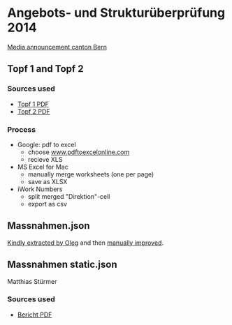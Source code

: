# Angebots- und Strukturüberprüfung 2014

[Media announcement canton Bern](http://www.be.ch/portal/de/index/mediencenter/medienmitteilungen.meldungNeu.mm.html/portal/de/meldungen/mm/2013/06/20130628_0848_asp_fuehrt_zu_ausgeglichenembudget2014)

## Topf 1 and Topf 2

### Sources used

* [Topf 1 PDF](http://www.be.ch/portal/de/index/mediencenter/medienmitteilungen.assetref/content/dam/documents/portal/Medienmitteilungen/de/2013/06/2013-06-28-asp-2014-massnahmen-topf-1-de.pdf)
* [Topf 2 PDF](http://www.be.ch/portal/de/index/mediencenter/medienmitteilungen.assetref/content/dam/documents/portal/Medienmitteilungen/de/2013/06/2013-06-28-asp-2014-massnahmen-topf-2-de.pdf)

### Process

* Google: pdf to excel
    - choose www.pdftoexcelonline.com
    - recieve XLS
* MS Excel for Mac
    - manually merge worksheets (one per page)
    - save as XLSX
* iWork Numbers
    - split merged "Direktion"-cell
    - export as csv

## Massnahmen.json

[Kindly extracted by Oleg](https://github.com/loleg/open-budget-miner) and then [manually improved](https://github.com/tpreusse/open-budget-converters/commits/master/source/cantonbe/asp/massnahmen.json).

## Massnahmen static.json

Matthias Stürmer

### Sources used

* [Bericht PDF](http://www.be.ch/portal/de/index/mediencenter/medienmitteilungen.assetref/content/dam/documents/portal/Medienmitteilungen/de/2013/06/2013-06-28-asp-2014-bericht-de.pdf)
